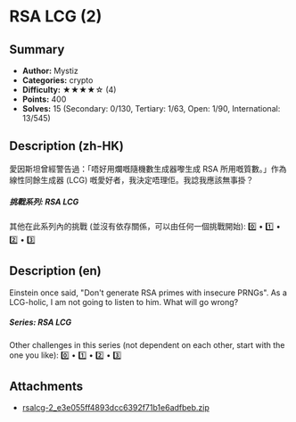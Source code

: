 RSA LCG (2)
===

## Summary

* **Author:** Mystiz
* **Categories:** crypto
* **Difficulty:** ★★★★☆ (4)
* **Points:** 400
* **Solves:** 15 (Secondary: 0/130, Tertiary: 1/63, Open: 1/90, International: 13/545)

## Description (zh-HK)

愛因斯坦​曾經警告過：「唔好用爛嘅隨機數生成器嚟生成 RSA 所用嘅質數。」作為線性同餘生成器 (LCG) 嘅愛好者，我決定唔理佢。我諗我應該無事掛？

##### 挑戰系列: RSA LCG

其他在此系列內的挑戰 (並沒有依存關係，可以由任何一個挑戰開始): [0️⃣](/challenges/222391861) • [1️⃣](/challenges/191436469) • [2️⃣](/challenges/667212561) • [3️⃣](/challenges/457848091)

## Description (en)

Einstein once said, "Don't generate RSA primes with insecure PRNGs". As a LCG-holic, I am not going to listen to him. What will go wrong?

##### Series: RSA LCG

Other challenges in this series (not dependent on each other, start with the one you like): [0️⃣](/challenges/222391861) • [1️⃣](/challenges/191436469) • [2️⃣](/challenges/667212561) • [3️⃣](/challenges/457848091)

## Attachments

- [rsalcg-2_e3e055ff4893dcc6392f71b1e6adfbeb.zip](https://github.com/blackb6a/hkcert-ctf-2024-challenges-public/releases/download/v1.0.0/rsalcg-2_e3e055ff4893dcc6392f71b1e6adfbeb.zip)




